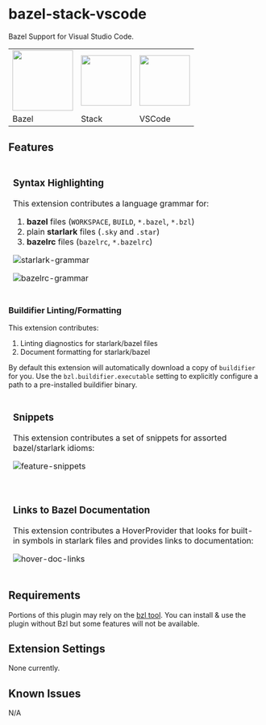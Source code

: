 # bazel-stack-vscode

Bazel Support for Visual Studio Code.

<table><tr>
<td><img src="https://upload.wikimedia.org/wikipedia/en/thumb/7/7d/Bazel_logo.svg/240px-Bazel_logo.svg.png" height="120"/></td>
<td><img src="https://user-images.githubusercontent.com/50580/78734740-486ba400-7906-11ea-89fa-f207544de185.png" height="100"/></td>
<td><img src="https://user-images.githubusercontent.com/29654835/27530004-e789a11e-5a13-11e7-8a34-870da7e678ac.PNG" height="100"/></td>
</tr><tr>
<td>Bazel</td>
<td>Stack</td>
<td>VSCode</td>
</tr></table>

## Features

<table border-collapse="collapse" style="margin: 1rem 0">
<tr><td style="border: 1px solid rgba(255,255,255,0.16)">

### **Syntax Highlighting**

This extension contributes a language grammar for:

1. **bazel** files (`WORKSPACE`, `BUILD`, `*.bazel`, `*.bzl`)
2. plain **starlark** files (`.sky` and `.star`)
3. **bazelrc** files (`bazelrc`, `*.bazelrc`)

![starlark-grammar](https://user-images.githubusercontent.com/50580/87883685-38b03100-c9c6-11ea-88ac-04202a45abaf.png)

![bazelrc-grammar](https://user-images.githubusercontent.com/50580/88016408-8caf3880-cae0-11ea-8afa-a2898f136d2f.png)

</tr></tr>
</table>


### **Buildifier Linting/Formatting**

This extension contributes:

1. Linting diagnostics for starlark/bazel files
2. Document formatting for starlark/bazel

By default this extension will automatically download a copy of `buildifier` for
you.  Use the `bzl.buildifier.executable` setting to  explicitly configure a
path to a pre-installed buildifier binary. 

</tr></tr>
</table>


<table border-collapse="collapse" style="margin: 1rem 0">
<tr><td style="border: 1px solid rgba(255,255,255,0.16)">

### **Snippets**

This extension contributes a set of snippets for assorted bazel/starlark
idioms:

![feature-snippets](https://user-images.githubusercontent.com/50580/87883832-60ec5f80-c9c7-11ea-87a8-ec78e7214670.png)
</tr></tr>
</table>

<table border-collapse="collapse" style="margin: 1rem 0">
<tr><td style="border: 1px solid rgba(255,255,255,0.16)">

### **Links to Bazel Documentation**

This extension contributes a HoverProvider that looks for built-in symbols in starlark files and provides links to documentation:

![hover-doc-links](https://user-images.githubusercontent.com/50580/87987703-4c2dcb80-ca9c-11ea-95f0-430b1d8856e7.gif)

</tr></tr>
</table>

## Requirements

Portions of this plugin may rely on the [bzl tool](https://build.bzl.io).  You
can install & use the plugin without Bzl but some features will not be
available.

## Extension Settings

None currently.

## Known Issues

N/A
